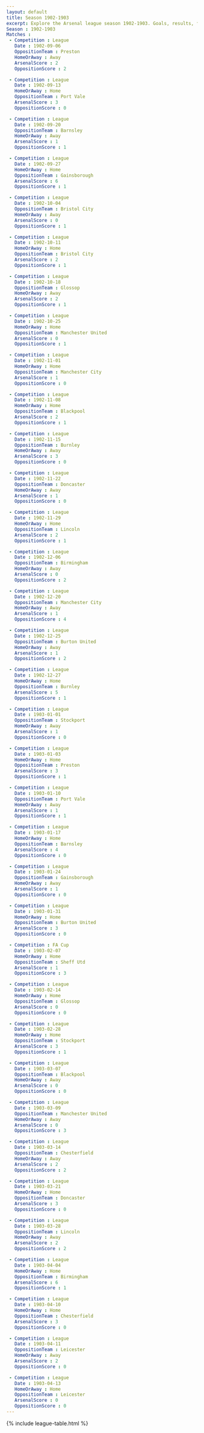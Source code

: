 ```yaml
---
layout: default
title: Season 1902-1903 
excerpt: Explore the Arsenal league season 1902-1903. Goals, results, fixtures from the 1902-1903 season on History of Arsenal Football Club
Season : 1902-1903
Matches :
 - Competition : League
   Date : 1902-09-06
   OppositionTeam : Preston
   HomeOrAway : Away
   ArsenalScore : 2
   OppositionScore : 2

 - Competition : League
   Date : 1902-09-13
   HomeOrAway : Home
   OppositionTeam : Port Vale
   ArsenalScore : 3
   OppositionScore : 0

 - Competition : League
   Date : 1902-09-20
   OppositionTeam : Barnsley
   HomeOrAway : Away
   ArsenalScore : 1
   OppositionScore : 1

 - Competition : League
   Date : 1902-09-27
   HomeOrAway : Home
   OppositionTeam : Gainsborough
   ArsenalScore : 6
   OppositionScore : 1

 - Competition : League
   Date : 1902-10-04
   OppositionTeam : Bristol City
   HomeOrAway : Away
   ArsenalScore : 0
   OppositionScore : 1

 - Competition : League
   Date : 1902-10-11
   HomeOrAway : Home
   OppositionTeam : Bristol City
   ArsenalScore : 2
   OppositionScore : 1

 - Competition : League
   Date : 1902-10-18
   OppositionTeam : Glossop
   HomeOrAway : Away
   ArsenalScore : 2
   OppositionScore : 1

 - Competition : League
   Date : 1902-10-25
   HomeOrAway : Home
   OppositionTeam : Manchester United
   ArsenalScore : 0
   OppositionScore : 1

 - Competition : League
   Date : 1902-11-01
   HomeOrAway : Home
   OppositionTeam : Manchester City
   ArsenalScore : 1
   OppositionScore : 0

 - Competition : League
   Date : 1902-11-08
   HomeOrAway : Home
   OppositionTeam : Blackpool
   ArsenalScore : 2
   OppositionScore : 1

 - Competition : League
   Date : 1902-11-15
   OppositionTeam : Burnley
   HomeOrAway : Away
   ArsenalScore : 3
   OppositionScore : 0

 - Competition : League
   Date : 1902-11-22
   OppositionTeam : Doncaster
   HomeOrAway : Away
   ArsenalScore : 1
   OppositionScore : 0

 - Competition : League
   Date : 1902-11-29
   HomeOrAway : Home
   OppositionTeam : Lincoln
   ArsenalScore : 2
   OppositionScore : 1

 - Competition : League
   Date : 1902-12-06
   OppositionTeam : Birmingham
   HomeOrAway : Away
   ArsenalScore : 0
   OppositionScore : 2

 - Competition : League
   Date : 1902-12-20
   OppositionTeam : Manchester City
   HomeOrAway : Away
   ArsenalScore : 1
   OppositionScore : 4

 - Competition : League
   Date : 1902-12-25
   OppositionTeam : Burton United
   HomeOrAway : Away
   ArsenalScore : 1
   OppositionScore : 2

 - Competition : League
   Date : 1902-12-27
   HomeOrAway : Home
   OppositionTeam : Burnley
   ArsenalScore : 5
   OppositionScore : 1

 - Competition : League
   Date : 1903-01-01
   OppositionTeam : Stockport
   HomeOrAway : Away
   ArsenalScore : 1
   OppositionScore : 0

 - Competition : League
   Date : 1903-01-03
   HomeOrAway : Home
   OppositionTeam : Preston
   ArsenalScore : 3
   OppositionScore : 1

 - Competition : League
   Date : 1903-01-10
   OppositionTeam : Port Vale
   HomeOrAway : Away
   ArsenalScore : 1
   OppositionScore : 1

 - Competition : League
   Date : 1903-01-17
   HomeOrAway : Home
   OppositionTeam : Barnsley
   ArsenalScore : 4
   OppositionScore : 0

 - Competition : League
   Date : 1903-01-24
   OppositionTeam : Gainsborough
   HomeOrAway : Away
   ArsenalScore : 1
   OppositionScore : 0

 - Competition : League
   Date : 1903-01-31
   HomeOrAway : Home
   OppositionTeam : Burton United
   ArsenalScore : 3
   OppositionScore : 0

 - Competition : FA Cup
   Date : 1903-02-07
   HomeOrAway : Home
   OppositionTeam : Sheff Utd
   ArsenalScore : 1
   OppositionScore : 3

 - Competition : League
   Date : 1903-02-14
   HomeOrAway : Home
   OppositionTeam : Glossop
   ArsenalScore : 0
   OppositionScore : 0

 - Competition : League
   Date : 1903-02-28
   HomeOrAway : Home
   OppositionTeam : Stockport
   ArsenalScore : 3
   OppositionScore : 1

 - Competition : League
   Date : 1903-03-07
   OppositionTeam : Blackpool
   HomeOrAway : Away
   ArsenalScore : 0
   OppositionScore : 0

 - Competition : League
   Date : 1903-03-09
   OppositionTeam : Manchester United
   HomeOrAway : Away
   ArsenalScore : 0
   OppositionScore : 3

 - Competition : League
   Date : 1903-03-14
   OppositionTeam : Chesterfield
   HomeOrAway : Away
   ArsenalScore : 2
   OppositionScore : 2

 - Competition : League
   Date : 1903-03-21
   HomeOrAway : Home
   OppositionTeam : Doncaster
   ArsenalScore : 3
   OppositionScore : 0

 - Competition : League
   Date : 1903-03-28
   OppositionTeam : Lincoln
   HomeOrAway : Away
   ArsenalScore : 2
   OppositionScore : 2

 - Competition : League
   Date : 1903-04-04
   HomeOrAway : Home
   OppositionTeam : Birmingham
   ArsenalScore : 6
   OppositionScore : 1

 - Competition : League
   Date : 1903-04-10
   HomeOrAway : Home
   OppositionTeam : Chesterfield
   ArsenalScore : 3
   OppositionScore : 0

 - Competition : League
   Date : 1903-04-11
   OppositionTeam : Leicester
   HomeOrAway : Away
   ArsenalScore : 2
   OppositionScore : 0

 - Competition : League
   Date : 1903-04-13
   HomeOrAway : Home
   OppositionTeam : Leicester
   ArsenalScore : 0
   OppositionScore : 0
---
```



{% include league-table.html %}